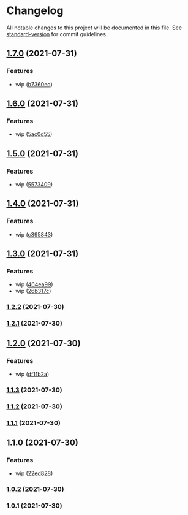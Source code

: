 # Changelog

All notable changes to this project will be documented in this file. See [standard-version](https://github.com/conventional-changelog/standard-version) for commit guidelines.

## [1.7.0](https://github.com/pdcmoreira/wrc-without-spoilers/compare/v1.6.0...v1.7.0) (2021-07-31)


### Features

* wip ([b7360ed](https://github.com/pdcmoreira/wrc-without-spoilers/commit/b7360ed038888e285381c117b5fb2e125f4b03df))

## [1.6.0](https://github.com/pdcmoreira/wrc-without-spoilers/compare/v1.5.0...v1.6.0) (2021-07-31)


### Features

* wip ([5ac0d55](https://github.com/pdcmoreira/wrc-without-spoilers/commit/5ac0d558f716436440d71853284200b34a90e9ab))

## [1.5.0](https://github.com/pdcmoreira/wrc-without-spoilers/compare/v1.4.0...v1.5.0) (2021-07-31)


### Features

* wip ([5573409](https://github.com/pdcmoreira/wrc-without-spoilers/commit/5573409f7975921b29d85f3d033b32439a39e30e))

## [1.4.0](https://github.com/pdcmoreira/wrc-without-spoilers/compare/v1.3.0...v1.4.0) (2021-07-31)


### Features

* wip ([c395843](https://github.com/pdcmoreira/wrc-without-spoilers/commit/c39584386a54787cd3530a1c30e5712d250c2e7e))

## [1.3.0](https://github.com/pdcmoreira/wrc-without-spoilers/compare/v1.2.2...v1.3.0) (2021-07-31)


### Features

* wip ([464ea99](https://github.com/pdcmoreira/wrc-without-spoilers/commit/464ea9985f5a766cbddc4bfc7adb68513b19a15b))
* wip ([26b317c](https://github.com/pdcmoreira/wrc-without-spoilers/commit/26b317ce7b99a3bd43725a3185a271b1c3847b87))

### [1.2.2](https://github.com/pdcmoreira/wrc-without-spoilers/compare/v1.2.1...v1.2.2) (2021-07-30)

### [1.2.1](https://github.com/pdcmoreira/wrc-without-spoilers/compare/v1.2.0...v1.2.1) (2021-07-30)

## [1.2.0](https://github.com/pdcmoreira/wrc-without-spoilers/compare/v1.1.3...v1.2.0) (2021-07-30)


### Features

* wip ([df11b2a](https://github.com/pdcmoreira/wrc-without-spoilers/commit/df11b2ae6c49fb3015c0970e90b849cb9aab9c2e))

### [1.1.3](https://github.com/pdcmoreira/wrc-without-spoilers/compare/v1.1.2...v1.1.3) (2021-07-30)

### [1.1.2](https://github.com/pdcmoreira/wrc-without-spoilers/compare/v1.1.1...v1.1.2) (2021-07-30)

### [1.1.1](https://github.com/pdcmoreira/wrc-without-spoilers/compare/v1.1.0...v1.1.1) (2021-07-30)

## 1.1.0 (2021-07-30)


### Features

* wip ([22ed828](https://github.com/pdcmoreira/wrc-without-spoilers/commit/22ed82883da1168dc983d1f0520594588f0e32d3))

### [1.0.2](https://github.com/pdcmoreira/wrc-without-spoilers/compare/v1.0.1...v1.0.2) (2021-07-30)

### 1.0.1 (2021-07-30)
